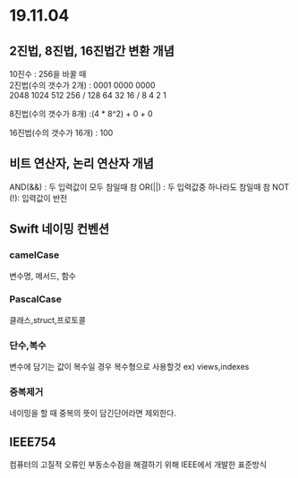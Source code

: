# 19.11.04

## 2진법, 8진법, 16진법간 변환 개념

10진수 : 256을 바꿀 때<br>
2진법(수의 갯수가 2개) : 0001 0000 0000<br>
2048 1024 512 256 / 128 64 32 16 / 8 4 2 1

8진법(수의 갯수가 8개) :(4 * 8^2) + 0 + 0

16진법(수의 갯수가 16개) : 100

## 비트 연산자, 논리 연산자 개념

AND(&&) : 두 입력값이 모두 참일때 참
OR(||) : 두 입력값중 하나라도 참일때 참
NOT (!): 입력값이 반전

## Swift 네이밍 컨벤션

### camelCase

변수명, 메서드, 함수

### PascalCase

클래스,struct,프로토콜

### 단수,복수

변수에 담기는 값이 복수일 경우 복수형으로 사용할것
ex) views,indexes

### 중복제거

네이밍을 할 때 중복의 뜻이 담긴단어라면 제외한다.

## IEEE754

컴퓨터의 고질적 오류인 부동소수점을 해결하기 위해 IEEE에서 개발한 표준방식